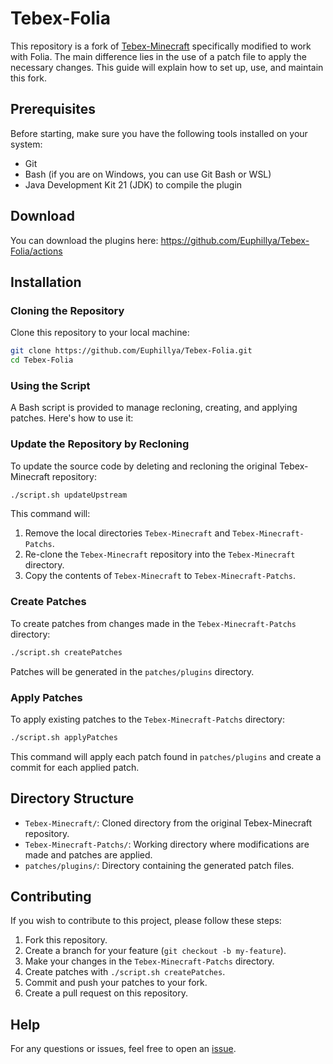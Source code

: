# Tebex-Folia

This repository is a fork of [Tebex-Minecraft](https://github.com/tebexio/Tebex-Minecraft) specifically modified to work with Folia. The main difference lies in the use of a patch file to apply the necessary changes. This guide will explain how to set up, use, and maintain this fork.

## Prerequisites

Before starting, make sure you have the following tools installed on your system:

- Git
- Bash (if you are on Windows, you can use Git Bash or WSL)
- Java Development Kit 21 (JDK) to compile the plugin

## Download

You can download the plugins here: https://github.com/Euphillya/Tebex-Folia/actions

## Installation

### Cloning the Repository

Clone this repository to your local machine:

```bash
git clone https://github.com/Euphillya/Tebex-Folia.git
cd Tebex-Folia
```

### Using the Script

A Bash script is provided to manage recloning, creating, and applying patches. Here's how to use it:

### Update the Repository by Recloning

To update the source code by deleting and recloning the original Tebex-Minecraft repository:

```bash
./script.sh updateUpstream
```

This command will:
1. Remove the local directories `Tebex-Minecraft` and `Tebex-Minecraft-Patchs`.
2. Re-clone the `Tebex-Minecraft` repository into the `Tebex-Minecraft` directory.
3. Copy the contents of `Tebex-Minecraft` to `Tebex-Minecraft-Patchs`.

### Create Patches

To create patches from changes made in the `Tebex-Minecraft-Patchs` directory:

```bash
./script.sh createPatches
```

Patches will be generated in the `patches/plugins` directory.

### Apply Patches

To apply existing patches to the `Tebex-Minecraft-Patchs` directory:

```bash
./script.sh applyPatches
```

This command will apply each patch found in `patches/plugins` and create a commit for each applied patch.

## Directory Structure

- `Tebex-Minecraft/`: Cloned directory from the original Tebex-Minecraft repository.
- `Tebex-Minecraft-Patchs/`: Working directory where modifications are made and patches are applied.
- `patches/plugins/`: Directory containing the generated patch files.

## Contributing

If you wish to contribute to this project, please follow these steps:

1. Fork this repository.
2. Create a branch for your feature (`git checkout -b my-feature`).
3. Make your changes in the `Tebex-Minecraft-Patchs` directory.
4. Create patches with `./script.sh createPatches`.
5. Commit and push your patches to your fork.
6. Create a pull request on this repository.

## Help

For any questions or issues, feel free to open an [issue](https://github.com/Euphillya/Tebex-Folia/issues).